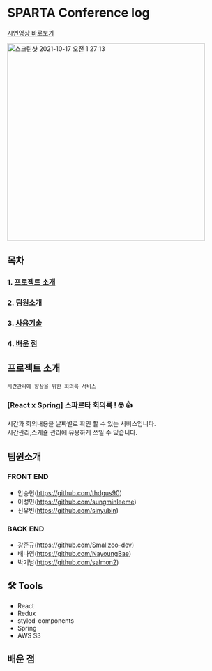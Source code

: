 
# SPARTA Conference log

[시연영상 바로보기](https://www.youtube.com/watch?v=3qWBMpdNZpE)

<img width="453" alt="스크린샷 2021-10-17 오전 1 27 13" src="https://user-images.githubusercontent.com/85213997/137595008-5cb75b9a-b5f6-4328-b61f-f20c92b43d01.png">



## 목차
### 1. [프로젝트 소개](#프로젝트-소개)<br/>
### 2. [팀원소개](#팀원소개)<br/>
### 3. [사용기술](#-tools)<br/>
### 4. [배운 점](#배운-점)<br/>



## 프로젝트 소개


```
시간관리에 향상을 위한 회의록 서비스
```
### [React x Spring] 스파르타 회의록 ! 🤓 👍<br/>
시간과 회의내용을 날짜별로 확인 할 수 있는 서비스입니다. <br/>
시간관리,스케쥴 관리에 유용하게 쓰일 수 있습니다. <br/>


## 팀원소개

### FRONT END

- 안송현(https://github.com/thdgus90)
- 이성민(https://github.com/sungminleeme)
- 신유빈(https://github.com/sinyubin)

### BACK END

- 강준규(https://github.com/Smallzoo-dev)
- 배나영(https://github.com/NayoungBae)
- 박기남(https://github.com/salmon2)

## 🛠 Tools
- React
- Redux
- styled-components
- Spring
- AWS S3


## 배운 점
